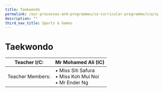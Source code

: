 ```yaml
---
title: Taekwondo
permalink: /our-processes-and-programmes/co-curricular-programme/cca/sports-n-games/taekwondo
description: ""
third_nav_title: Sports & Games
---
```

# **Taekwondo**

| Teacher I/C:   	| Mr Mohamed Ali (IC) 	|
|---	|---	|
| Teacher Members:  	| • Miss Siti Safura<br>• Miss Koh Mui Noi<br>• Mr Ender Ng 	|